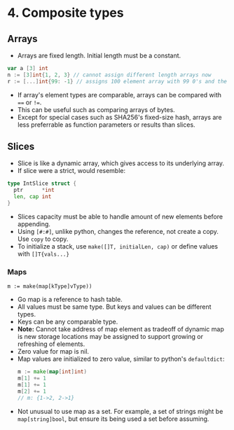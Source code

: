 # 4. Composite types

## Arrays

- Arrays are fixed length. Initial length must be a constant.

```go
var a [3] int
n := [3]int{1, 2, 3} // cannot assign different length arrays now
r := [...]int{99: -1} // assigns 100 element array with 99 0's and the last -1
```

- If array's element types are comparable, arrays can be compared with `==` or `!=`.
- This can be useful such as comparing arrays of bytes.
- Except for special cases such as SHA256's fixed-size hash, arrays are less preferrable as function parameters or results than slices.

## Slices

- Slice is like a dynamic array, which gives access to its underlying array.
- If slice were a strict, would resemble:

```go
type IntSlice struct {
  ptr      *int
  len, cap int
}
```

- Slices capacity must be able to handle amount of new elements before appending.
- Using `[#:#]`, unlike python, changes the reference, not create a copy. Use `copy` to copy.
- To initialize a stack, use `make([]T, initialLen, cap)` or define values with `[]T{vals...}`

### Maps

`m := make(map[kType]vType))`

- Go map is a reference to hash table.
- All values must be same type. But keys and values can be different types.
- Keys can be any comparable type.
- **Note:** Cannot take address of map element as tradeoff of dynamic map is new storage locations may be assigned to support growing or refreshing of elements.
- Zero value for map is nil.
- Map values are initialized to zero value, similar to python's `defaultdict`:
  ```go
  m := make(map[int]int)
  m[1] += 1
  m[1] += 1
  m[2] += 1
  // m: {1->2, 2->1}
  ```
- Not unusual to use map as a set. For example, a set of strings might be `map[string]bool`, but ensure its being used a set before assuming.
